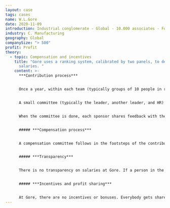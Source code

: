 ```yaml
---
layout: case
tags: cases
name: W.L.Gore
date: 2020-11-09
introduction: Industrial conglomerate - Global - 10.000 associates - For Profit
industry: C. Manufacturing
geography: Global
companySize: "> 500"
profit: Profit
theory:
  - topic: Compensation and incentives
    title: "Gore uses a ranking system, calibrated by two panels, to decide on
      salaries. "
    content: >-
      ***Contribution process***


      Once a year, within each team (typically groups of 10 people in roughly the same function), everyone ranks the others from 1 to 9 (contrary to Holacracy, you don’t rank yourself in the list) based on their past and expected future contribution. The process has been automated, and on the forms, people can add a comment next to every person, and additionally assess if they are a “high culture fit" or "low culture fit”.


      A small committee (typically the leader, another leader, and HR) reviews the aggregate results in great detail, and in their discussion they can change the order. Say John ends up number 2 on the aggregate list, but that feels too high, and the committee member suspect that it's really a loyalty vote. They can decide to move John down to number 4.


      When the committee is done, each sponsor shares feedback with their person. Never the exact place in the rank. But “at the top”, “middle” and “bottom”. (If one person is at the bottom for a while, discussion will happen: other role that fits better? Need for training? Or exit the company?)


      ##### ***Compensation process***


      A compensation committee follows in the footsteps of the contribution committee. It will plot the salary curve of the 10 people that were ranked and see if the salaries are in line with the contribution. If needed, the committee will make the appropriate changes.


      ##### ***Transparency***


      There is no transparency on salaries at Gore. If a person in the committee is being discussed, he or she will not see the data that pertains to him or her.


      ##### ***Incentives and profit sharing***


      At Gore, there are no incentives or bonuses. Everybody gets shares in the company as part of profit sharing. For example, someone making £50K in salary in the UK could make an additional £5K in shares. The profit sharing is proportional to the base salary (it is calculated based on this year's salary and the salary over the last 3 years in some formula). So if your unit loses lots of money or makes lots of it, it doesn’t change profit sharing, to reinforce the “all in the same boat” mantra. [\[1]](https://sp--reinventingorganizations-wiki.netlify.app/cases/w-l-gore/#fn1)
---
```

